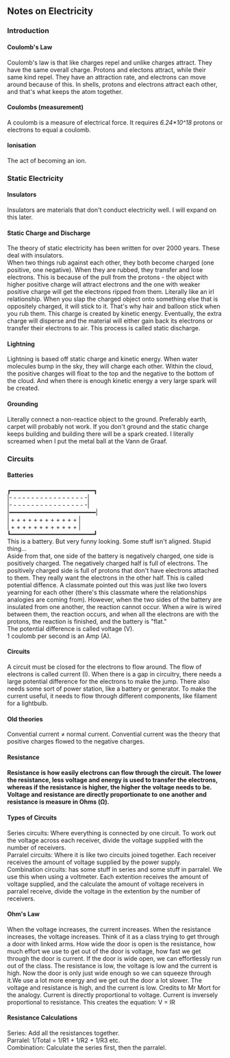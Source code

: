 <body>
  <h2>Notes on Electricity</h2>
  <h3>Introduction</h3>
  <h4>Coulomb's Law</h4>
  <p>Coulomb's law is that like charges repel and unlike charges attract. They have the same overall charge. Protons and electons attract, while their same kind repel. They have an attraction rate, and electrons can move around because of this. In shells, protons and electrons attract each other, and that's what keeps the atom together. 
  </p>
  <h4>Coulombs (measurement)</h4>
  <p>A coulomb is a measure of electrical force. It requires <var>6.24*10^18</var> protons or electrons to equal a coulomb.</p>
  <h4>Ionisation</h4>
  <p>The act of becoming an ion.</p>
  <h3>Static Electricity</h3>
  <h4>Insulators</h4>
  <p>Insulators are materials that don't conduct electricity well. I will expand on this later.</p>
  <h4>Static Charge and Discharge</h4>
  <p>The theory of static electricity has been written for over 2000 years. These deal with insulators. <br>When two things rub against each other, they both become charged (one positive, one negative). When they are rubbed, they transfer and lose electrons. This is because of the pull from the protons - the object with higher positive charge will attract electrons and the one with weaker positive charge will get the electrons ripped from them. Literally like an irl relationship. When you slap the charged object onto something else that is oppositely charged, it will stick to it. That's why hair and balloon stick when you rub them. This charge is created by kinetic energy. Eventually, the extra charge will disperse and the material will either gain back its electrons or transfer their electrons to air. This process is called static discharge.</p>
  <h4>Lightning</h4>
  <p>Lightning is based off static charge and kinetic energy. When water molecules bump in the sky, they will charge each other. Within the cloud, the positive charges will float to the top and the negative to the bottom of the cloud. And when there is enough kinetic energy a very large spark will be created.
  <h4>Grounding</h4>
  <p>Literally connect a non-reactice object to the ground. Preferably earth, carpet will probably not work. If you don't ground and the static charge keeps building and building there will be a spark created. I literally screamed when I put the metal ball at the Vann de Graaf.</p>
  <h3>Circuits</h3>
  <h4>Batteries</h4>
  <p>┏━━━━━━━━━━━━━━━━━━━━━━━┓<br>|- - - - - - - - - - - - - - - - - -|<br>|- - - - - - - - - - - - - - - - - -|<br>|━━━━━━━━━━━━━━━━━━━━━━━━|<br>|  + + + + + + + + + + + +  |<br>|  + + + + + + + + + + + +  |<br>┗━━━━━━━━━━━━━━━━━━━━━━━┛<br>This is a battery. But very funny looking. Some stuff isn't aligned. Stupid thing...<br>Aside from that, one side of the battery is negatively charged, one side is positively charged. The negatively charged half is full of electrons. The positively charged side is full of protons that don't have electrons attached to them. They really want the electrons in the other half. This is called potential diffence. A classmate pointed out this was just like two lovers yearning for each other (there's this classmate where the relationships analogies are coming from). However, when the two sides of the battery are insulated from one another, the reaction cannot occur. When a wire is wired between them, the reaction occurs, and when all the electrons are with the protons, the reaction is finished, and the battery is "flat." <br>The potential difference is called voltage (V).<br>1 coulomb per second is an Amp (A).</p>
  <h4>Circuits</h4>
  <p>A circuit must be closed for the electrons to flow around. The flow of electrons is called current (I). When there is a gap in circuitry, there needs a large potential difference for the electrons to make the jump. There also needs some sort of power station, like a battery or generator. To make the current useful, it needs to flow through different components, like filament for a lightbulb. </p>
  <h4>Old theories</h4>
  <p>Convential current ≠ normal current. Convential current was the theory that positive charges flowed to the negative charges.<p>
  <h4>Resistance<h4>
  <p>Resistance is how easily electrons can flow through the circuit. The lower the resistance, less voltage and energy is used to transfer the electrons, whereas if the resistance is higher, the higher the voltage needs to be. Voltage and resistance are directly proportionate to one another and resistance is measure in Ohms (Ω).</p>
  <h4>Types of Circuits</h4>
  <p>Series circuits: Where everything is connected by one circuit. To work out the voltage across each receiver, divide the voltage supplied with the number of receivers.<br>Parralel circuits: Where it is like two circuits joined together. Each receiver receives the amount of voltage supplied by the power supply.<br>Combination circuits: has some stuff in series and some stuff in parralel. We use this when using a voltmeter. Each extention receives the amount of voltage supplied, and the calculate the amount of voltage receivers in parralel receive, divide the voltage in the extention by the number of receivers.</p>
  <h4>Ohm's Law</h4>
  <p>When the voltage increases, the current increases. When the resistance increases, the voltage increases. Think of it as a class trying to get through a door with linked arms. How wide the door is open is the resistance, how much effort we use to get out of the door is voltage, how fast we get through the door is current. If the door is wide open, we can effortlessly run out of the class. The resistance is low, the voltage is low and the current is high. Now the door is only just wide enough so we can squeeze through it.We use a lot more energy and we get out the door a lot slower. The voltage and resistance is high, and the current is low. Credits to Mr Mort for the analogy. Current is directly proportional to voltage. Current is inversely proportional to resistance. This creates the equation: V = IR</p>
  <h4>Resistance Calculations</h4>
  <p>Series: Add all the resistances together.<br>Parralel: 1/Total = 1/R1 + 1/R2 + 1/R3 etc.<br>Combination: Calculate the series first, then the parralel.</p>
</body>
